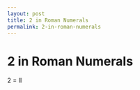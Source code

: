 ```yaml
---
layout: post
title: 2 in Roman Numerals
permalink: 2-in-roman-numerals
---
```


# 2 in Roman Numerals

2 = II

